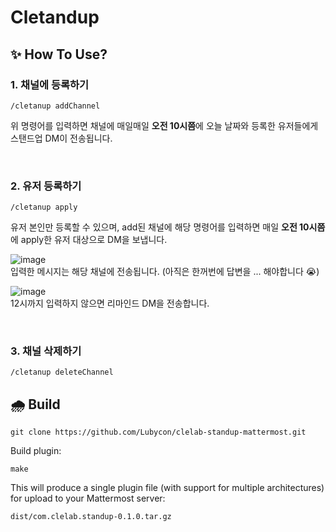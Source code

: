 # Cletandup
## ✨ How To Use?
### 1. 채널에 등록하기
```
/cletanup addChannel
```
위 명령어를 입력하면 채널에 매일매일 **오전 10시쯤**에 오늘 날짜와 등록한 유저들에게 스탠드업 DM이 전송됩니다.

<br>


### 2. 유저 등록하기
```
/cletanup apply
```
유저 본인만 등록할 수 있으며, add된 채널에 해당 명령어를 입력하면 매일 **오전 10시쯤**에 apply한 유저 대상으로 DM을 보냅니다.

![image](https://user-images.githubusercontent.com/42836576/138896287-5a2f615d-aecd-45ce-86db-d038621fde7e.png) <br>
입력한 메시지는 해당 채널에 전송됩니다. (아직은 한꺼번에 답변을 ... 해야합니다 😭)

![image](https://user-images.githubusercontent.com/42836576/138896919-b04d96d0-193a-4e10-b105-d260fe538dd1.png) <br>
12시까지 입력하지 않으면 리마인드 DM을 전송합니다.


<br>

### 3. 채널 삭제하기
```
/cletanup deleteChannel
```


## 🌧 Build
```
git clone https://github.com/Lubycon/clelab-standup-mattermost.git
```

Build plugin:
```
make
```

This will produce a single plugin file (with support for multiple architectures) for upload to your Mattermost server:

```
dist/com.clelab.standup-0.1.0.tar.gz
```
